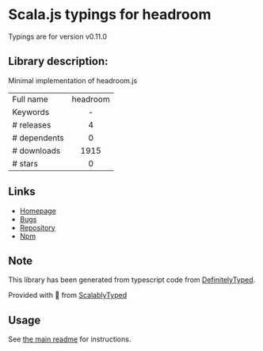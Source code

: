 
# Scala.js typings for headroom

Typings are for version v0.11.0

## Library description:
Minimal implementation of headroom.js

|                    |                 |
| ------------------ | :-------------: |
| Full name          | headroom |
| Keywords           | - |
| # releases         | 4 |
| # dependents       | 0 |
| # downloads        | 1915 |
| # stars            | 0 |

## Links
- [Homepage](https://github.com/kidonng/headroom#readme)
- [Bugs](https://github.com/kidonng/headroom/issues)
- [Repository](https://github.com/kidonng/headroom)
- [Npm](https://www.npmjs.com/package/headroom)
    


## Note
This library has been generated from typescript code from [DefinitelyTyped](https://definitelytyped.org).

Provided with :purple_heart: from [ScalablyTyped](https://github.com/oyvindberg/ScalablyTyped)

## Usage
See [the main readme](../../readme.md) for instructions.


